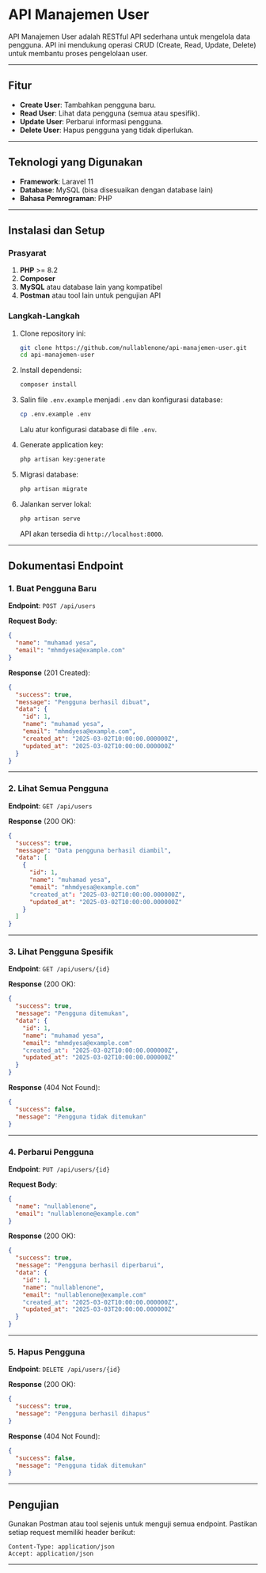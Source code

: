 # API Manajemen User

API Manajemen User adalah RESTful API sederhana untuk mengelola data pengguna. API ini mendukung operasi CRUD (Create, Read, Update, Delete) untuk membantu proses pengelolaan user.

---

## Fitur
- **Create User**: Tambahkan pengguna baru.
- **Read User**: Lihat data pengguna (semua atau spesifik).
- **Update User**: Perbarui informasi pengguna.
- **Delete User**: Hapus pengguna yang tidak diperlukan.

---

## Teknologi yang Digunakan
- **Framework**: Laravel 11
- **Database**: MySQL (bisa disesuaikan dengan database lain)
- **Bahasa Pemrograman**: PHP

---

## Instalasi dan Setup

### Prasyarat
1. **PHP** >= 8.2
2. **Composer**
3. **MySQL** atau database lain yang kompatibel
4. **Postman** atau tool lain untuk pengujian API

### Langkah-Langkah
1. Clone repository ini:
   ```bash
   git clone https://github.com/nullablenone/api-manajemen-user.git
   cd api-manajemen-user
   ```

2. Install dependensi:
   ```bash
   composer install
   ```

3. Salin file `.env.example` menjadi `.env` dan konfigurasi database:
   ```bash
   cp .env.example .env
   ```
   Lalu atur konfigurasi database di file `.env`.

4. Generate application key:
   ```bash
   php artisan key:generate
   ```

5. Migrasi database:
   ```bash
   php artisan migrate
   ```

6. Jalankan server lokal:
   ```bash
   php artisan serve
   ```
   API akan tersedia di `http://localhost:8000`.

---

## Dokumentasi Endpoint

### 1. **Buat Pengguna Baru**
**Endpoint**: `POST /api/users`

**Request Body**:
```json
{
  "name": "muhamad yesa",
  "email": "mhmdyesa@example.com"
}
```

**Response** (201 Created):
```json
{
  "success": true,
  "message": "Pengguna berhasil dibuat",
  "data": {
    "id": 1,
    "name": "muhamad yesa",
    "email": "mhmdyesa@example.com",
    "created_at": "2025-03-02T10:00:00.000000Z",
    "updated_at": "2025-03-02T10:00:00.000000Z"
  }
}
```

---

### 2. **Lihat Semua Pengguna**
**Endpoint**: `GET /api/users`

**Response** (200 OK):
```json
{
  "success": true,
  "message": "Data pengguna berhasil diambil",
  "data": [
    {
      "id": 1,
      "name": "muhamad yesa",
      "email": "mhmdyesa@example.com"
      "created_at": "2025-03-02T10:00:00.000000Z",
      "updated_at": "2025-03-02T10:00:00.000000Z"
    }
  ]
}
```

---

### 3. **Lihat Pengguna Spesifik**
**Endpoint**: `GET /api/users/{id}`

**Response** (200 OK):
```json
{
  "success": true,
  "message": "Pengguna ditemukan",
  "data": {
    "id": 1,
    "name": "muhamad yesa",
    "email": "mhmdyesa@example.com"
    "created_at": "2025-03-02T10:00:00.000000Z",
    "updated_at": "2025-03-02T10:00:00.000000Z"
  }
}
```

**Response** (404 Not Found):
```json
{
  "success": false,
  "message": "Pengguna tidak ditemukan"
}
```

---

### 4. **Perbarui Pengguna**
**Endpoint**: `PUT /api/users/{id}`

**Request Body**:
```json
{
  "name": "nullablenone",
  "email": "nullablenone@example.com"
}
```

**Response** (200 OK):
```json
{
  "success": true,
  "message": "Pengguna berhasil diperbarui",
  "data": {
    "id": 1,
    "name": "nullablenone",
    "email": "nullablenone@example.com"
    "created_at": "2025-03-02T10:00:00.000000Z",
    "updated_at": "2025-03-03T20:00:00.000000Z"
  }
}
```

---

### 5. **Hapus Pengguna**
**Endpoint**: `DELETE /api/users/{id}`

**Response** (200 OK):
```json
{
  "success": true,
  "message": "Pengguna berhasil dihapus"
}
```

**Response** (404 Not Found):
```json
{
  "success": false,
  "message": "Pengguna tidak ditemukan"
}
```

---


## Pengujian
Gunakan Postman atau tool sejenis untuk menguji semua endpoint. Pastikan setiap request memiliki header berikut:
```
Content-Type: application/json
Accept: application/json
```

---
